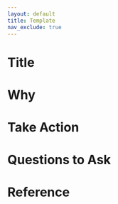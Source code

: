 ```yaml
---
layout: default
title: Template
nav_exclude: true
---
```


# Title

# Why

# Take Action

# Questions to Ask

# Reference
